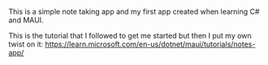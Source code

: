 This is a simple note taking app and my first app created when learning C# and MAUI.

This is the tutorial that I followed to get me started but then I put my own twist on it:
https://learn.microsoft.com/en-us/dotnet/maui/tutorials/notes-app/
